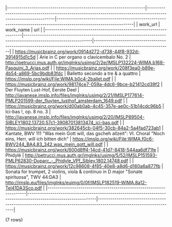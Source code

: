 |-------------------------------------------------------------------|---------------------------------------------------------------------------------------------------------------|-------------------------------------------------------------------------------------------------------------------|
|                             work_url                              |                                                   work_name                                                   |                                                        url                                                        |
|-------------------------------------------------------------------|---------------------------------------------------------------------------------------------------------------|-------------------------------------------------------------------------------------------------------------------|
| https://musicbrainz.org/work/0914d272-d738-44f8-932d-3914915d1c5d | Arie in C per organo o clavicembalo No. 2                                                                     | http://petrucci.mus.auth.gr/imglnks/usimg/2/2e/IMSLP132224-WIMA.b168-Pasquini_3_Arias.pdf                         |
| https://musicbrainz.org/work/208f3ea0-b89e-4b54-a869-5bc9bdb83fdc | Balletto secondo a tre & a quattro                                                                            | https://imslp.org/wiki/File:WIMA.b0c4-2ballet.pdf                                                                 |
| https://musicbrainz.org/work/98174ce7-059a-4dc6-9bce-b21412cd39f2 | Der Fluyten Lust-Hof, Eerste Deel                                                                             | http://javanese.imslp.info/files/imglnks/usimg/2/21/IMSLP177614-PMLP201599-der_fluyten_lusthof_amsterdam_1649.pdf |
| https://musicbrainz.org/work/d00ab0ab-4c45-357e-ae0c-51b14cdc96b5 | Ici-bas !, op. 8 no. 3                                                                                        | http://javanese.imslp.info/files/imglnks/usimg/2/20/IMSLP89504-SIBLEY1802.13720.57c1-39087013813474_ici-bas.pdf   |
| https://musicbrainz.org/work/382645cb-04f5-30cb-84a2-5a4fad723ab1 | Kantate, BWV 111 "Was mein Gott will, das gscheh allzeit": VI. Choral "Noch eins, Herr, will ich bitten dich" | https://imslp.org/wiki/File:WIMA.f0c6-BWV244_BA4.83_342.was_mein_gott_will.pdf                                    |
| https://musicbrainz.org/work/600d8ff4-14cd-41d7-8418-544aa6df71fe | Phidylé                                                                                                       | http://petrucci.mus.auth.gr/imglnks/usimg/5/52/IMSLP151593-PMLP62830-Duparc_-_Phidyle_VPf_Sibley.1802.14748.pdf   |
| https://musicbrainz.org/work/12c98608-4f85-40e8-a8d6-d160a6a877fb | Sonata for trumpet, 2 violins, viola & continuo in D major "Sonate spirituosa", TWV 44:DA3                    | http://imslp.eu/files/imglnks/euimg/0/0f/IMSLP182519-WIMA.8a12-Tel41DA3Sco.pdf                                    |
|-------------------------------------------------------------------|---------------------------------------------------------------------------------------------------------------|-------------------------------------------------------------------------------------------------------------------|

(7 rows)


